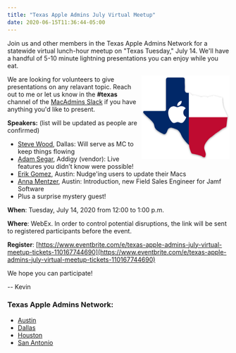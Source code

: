 ```yaml
---
title: "Texas Apple Admins July Virtual Meetup"
date: 2020-06-15T11:36:44-05:00
---
```


Join us and other members in the Texas Apple Admins Network for a statewide virtual lunch-hour meetup on "Texas Tuesday," July 14. We'll have a handful of 5-10 minute lightning presentations you can enjoy while you eat.

<img align="right" width="200" src="/images/TexasAppleAdmins.png" />

We are looking for volunteers to give presentations on any relavant topic. Reach out to me or let us know in the **#texas** channel of the [MacAdmins Slack](https://www.macadmins.org) if you have anything you'd like to present.

**Speakers:** (list will be updated as people are confirmed)

* [Steve Wood](https://geekygordo.com), Dallas: Will serve as MC to keep things flowing
* [Adam Segar](https://addigy.com), Addigy (vendor): Live features you didn’t know were possible!
* [Erik Gomez](https://blog.eriknicolasgomez.com), Austin: Nudge'ing users to update their Macs
* [Anna Mentzer](https://www.linkedin.com/in/annamentzer/), Austin: Introduction, new Field Sales Engineer for Jamf Software
* Plus a surprise mystery guest!

**When**: Tuesday, July 14, 2020 from 12:00 to 1:00 p.m.

**Where**: WebEx. In order to control potential disruptions, the link will be sent to registered participants before the event.

**Register**: [https://www.eventbrite.com/e/texas-apple-admins-july-virtual-meetup-tickets-110167744690](https://www.eventbrite.com/e/texas-apple-admins-july-virtual-meetup-tickets-110167744690)

We hope you can participate!

-- Kevin

### Texas Apple Admins Network:

* [Austin](https://austinappleadmins.org)
* [Dallas](http://dallasappleadmins.org)
* [Houston](https://houstonappleadmins.org)
* [San Antonio](https://samacadmins.com)
